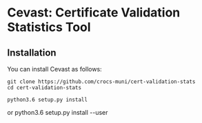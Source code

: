 Cevast: Certificate Validation Statistics Tool
==============================================

Installation
------------

You can install Cevast as follows:

    git clone https://github.com/crocs-muni/cert-validation-stats
    cd cert-validation-stats

    python3.6 setup.py install
or
    python3.6 setup.py install --user